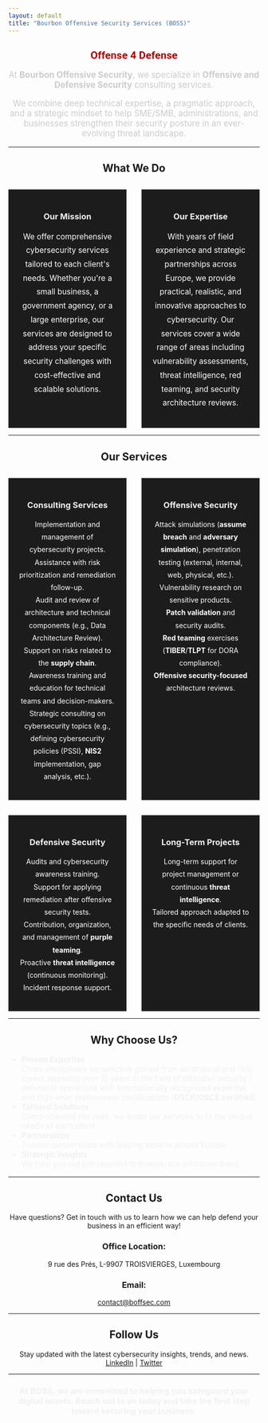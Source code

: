 ```yaml
---
layout: default
title: "Bourbon Offensive Security Services (BOSS)"
---
```


<div style="text-align: center;">
  <h2 style="font-family: 'Roboto', sans-serif; color: #b30000; font-weight: bold;">Offense 4 Defense</h2>
</div>

<p style="text-align: center; color: #ccc; font-size: 1.2em;">At <strong>Bourbon Offensive Security</strong>, we specialize in <strong>Offensive and Defensive Security</strong> consulting services.</p>
<p style="text-align: center; color: #ccc; font-size: 1.2em;">We combine deep technical expertise, a pragmatic approach, and a strategic mindset to help SME/SMB, administrations, and businesses strengthen their security posture in an ever-evolving threat landscape.</p>

---

<h2 style="text-align: center;">What We Do</h2>

<div style="display: grid; grid-template-columns: repeat(2, 1fr); gap: 30px; margin-top: 30px;">
  <div style="border: 1px solid #333; padding: 20px; background-color: #1c1c1c; color: #fff; text-align: center;">
    <h3 style="color: #f1f1f1;">Our Mission</h3>
    <p style="line-height: 1.8; font-size: 1.1em;">We offer comprehensive cybersecurity services tailored to each client's needs. Whether you're a small business, a government agency, or a large enterprise, our services are designed to address your specific security challenges with cost-effective and scalable solutions.</p>
  </div>

  <div style="border: 1px solid #333; padding: 20px; background-color: #1c1c1c; color: #fff; text-align: center;">
    <h3 style="color: #f1f1f1;">Our Expertise</h3>
    <p style="line-height: 1.8; font-size: 1.1em;">With years of field experience and strategic partnerships across Europe, we provide practical, realistic, and innovative approaches to cybersecurity. Our services cover a wide range of areas including vulnerability assessments, threat intelligence, red teaming, and security architecture reviews.</p>
  </div>
</div>

---

<h2 style="text-align: center;">Our Services</h2>

<div style="display: grid; grid-template-columns: repeat(2, 1fr); gap: 30px; margin-top: 30px;">
  <div style="border: 1px solid #333; padding: 20px; background-color: #1c1c1c; color: #fff; text-align: center;">
    <h3 style="color: #f1f1f1;">Consulting Services</h3>
    <p style="line-height: 1.8;">
      Implementation and management of cybersecurity projects.<br>
      Assistance with risk prioritization and remediation follow-up.<br>
      Audit and review of architecture and technical components (e.g., Data Architecture Review).<br>
      Support on risks related to the <strong>supply chain</strong>.<br>
      Awareness training and education for technical teams and decision-makers.<br>
      Strategic consulting on cybersecurity topics (e.g., defining cybersecurity policies (PSSI), <strong>NIS2</strong> implementation, gap analysis, etc.).
    </p>
  </div>

  <div style="border: 1px solid #333; padding: 20px; background-color: #1c1c1c; color: #fff; text-align: center;">
    <h3 style="color: #f1f1f1;">Offensive Security</h3>
    <p style="line-height: 1.8;">
      Attack simulations (<strong>assume breach</strong> and <strong>adversary simulation</strong>), penetration testing (external, internal, web, physical, etc.).<br>
      Vulnerability research on sensitive products.<br>
      <strong>Patch validation</strong> and security audits.<br>
      <strong>Red teaming</strong> exercises (<strong>TIBER</strong>/<strong>TLPT</strong> for DORA compliance).<br>
      <strong>Offensive security-focused</strong> architecture reviews.
    </p>
  </div>

  <div style="border: 1px solid #333; padding: 20px; background-color: #1c1c1c; color: #fff; text-align: center;">
    <h3 style="color: #f1f1f1;">Defensive Security</h3>
    <p style="line-height: 1.8;">
      Audits and cybersecurity awareness training.<br>
      Support for applying remediation after offensive security tests.<br>
      Contribution, organization, and management of <strong>purple teaming</strong>.<br>
      Proactive <strong>threat intelligence</strong> (continuous monitoring).<br>
      Incident response support.
    </p>
  </div>

  <div style="border: 1px solid #333; padding: 20px; background-color: #1c1c1c; color: #fff; text-align: center;">
    <h3 style="color: #f1f1f1;">Long-Term Projects</h3>
    <p style="line-height: 1.8;">
      Long-term support for project management or continuous <strong>threat intelligence</strong>.<br>
      Tailored approach adapted to the specific needs of clients.
    </p>
  </div>
</div>

---

<h2 style="text-align: center;">Why Choose Us?</h2>

<ul style="color: #f1f1f1; font-size: 1.1em;">
  <li><strong>Proven Expertise</strong><br>
  Cross-disciplinary perspective gained from an atypical and rich career spanning over 15 years in the field of offensive security / defensive operations with internationally recognized expertise and high-level professional certifications (<strong>OSCP/OSCE certified</strong>).</li>

  <li><strong>Tailored Solutions</strong><br>
  Client-oriented (for real), we adapt our services to fit the unique needs of each client.</li>

  <li><strong>Partnerships</strong><br>
  Trusted partnerships with leading experts across Europe.</li>

  <li><strong>Strategic Insights</strong><br>
  We help you not just respond to threats, but anticipate them.</li>
</ul>

---

<h2 style="text-align: center;">Contact Us</h2>

<p style="text-align: center;">Have questions? Get in touch with us to learn how we can help defend your business in an efficient way!</p>

<h3 style="text-align: center;">Office Location:</h3>
<p style="text-align: center;">
9 rue des Prés,  
L-9907 TROISVIERGES,  
Luxembourg
</p>

<h3 style="text-align: center;">Email:</h3>
<p style="text-align: center;">
<a href="mailto:contact@boffsec.com">contact@boffsec.com</a>
</p>

---

<h2 style="text-align: center;">Follow Us</h2>

<p style="text-align: center;">
Stay updated with the latest cybersecurity insights, trends, and news.  
<a href="https://www.linkedin.com/in/jean-marie-bourbon/">LinkedIn</a> | <a href="https://x.com/kmkz_security">Twitter</a>
</p>

---

<h3 style="text-align: center; color: #f1f1f1;">At <strong>BOSS</strong>, we are committed to helping you safeguard your digital assets. Reach out to us today and take the first step toward securing your business.</h3>
